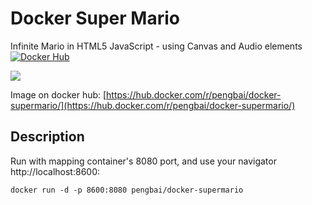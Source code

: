# Docker Super Mario
Infinite Mario in HTML5 JavaScript - using Canvas and Audio elements
[![Docker Hub](https://img.shields.io/badge/docker-ready-blue.svg)](https://hub.docker.com/r/pengbai/docker-supermario/)

[![](https://imagelayers.io/badge/pengbai/docker-supermario:latest.svg)](https://imagelayers.io/?images=pengbai/docker-supermario:latest 'Get your own badge on imagelayers.io')

Image on docker hub: [https://hub.docker.com/r/pengbai/docker-supermario/](https://hub.docker.com/r/pengbai/docker-supermario/)

## Description

Run with mapping container's 8080 port, and use your navigator http://localhost:8600:
```
docker run -d -p 8600:8080 pengbai/docker-supermario
```

